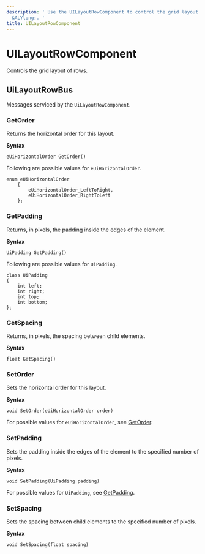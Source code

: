 ```yaml
---
description: ' Use the UILayoutRowComponent to control the grid layout of rows in
  &ALYlong;. '
title: UILayoutRowComponent
---
```

# UILayoutRowComponent<a name="lua-scripting-ces-api-ui-uilayoutrowcomponent"></a>

Controls the grid layout of rows\.

## UiLayoutRowBus<a name="lua-scripting-ces-api-ui-uilayoutrowcomponent-uilayoutrowbus"></a>

Messages serviced by the `UiLayoutRowComponent`\.

### GetOrder<a name="lua-scripting-ces-api-ui-uilayoutrowcomponent-uilayoutrowbus-getorder"></a>

Returns the horizontal order for this layout\.

**Syntax**

```
eUiHorizontalOrder GetOrder()
```

Following are possible values for `eUiHorizontalOrder`\.

```
enum eUiHorizontalOrder
    {
        eUiHorizontalOrder_LeftToRight,
        eUiHorizontalOrder_RightToLeft
    };
```

### GetPadding<a name="lua-scripting-ces-api-ui-uilayoutrowcomponent-uilayoutrowbus-getpadding"></a>

Returns, in pixels, the padding inside the edges of the element\.

**Syntax**

```
UiPadding GetPadding()
```

Following are possible values for `UiPadding`\.

```
class UiPadding
{
    int left;
    int right;
    int top;
    int bottom;
};
```

### GetSpacing<a name="lua-scripting-ces-api-ui-uilayoutrowcomponent-uilayoutrowbus-getspacing"></a>

Returns, in pixels, the spacing between child elements\.

**Syntax**

```
float GetSpacing()
```

### SetOrder<a name="lua-scripting-ces-api-ui-uilayoutrowcomponent-uilayoutrowbus-setorder"></a>

Sets the horizontal order for this layout\.

**Syntax**

```
void SetOrder(eUiHorizontalOrder order)
```

For possible values for `eUiHorizontalOrder`, see [GetOrder](#lua-scripting-ces-api-ui-uilayoutrowcomponent-uilayoutrowbus-getorder)\.

### SetPadding<a name="lua-scripting-ces-api-ui-uilayoutrowcomponent-uilayoutrowbus-setpadding"></a>

Sets the padding inside the edges of the element to the specified number of pixels\.

**Syntax**

```
void SetPadding(UiPadding padding)
```

For possible values for `UiPadding`, see [GetPadding](#lua-scripting-ces-api-ui-uilayoutrowcomponent-uilayoutrowbus-getpadding)\.

### SetSpacing<a name="lua-scripting-ces-api-ui-uilayoutrowcomponent-uilayoutrowbus-setspacing"></a>

Sets the spacing between child elements to the specified number of pixels\.

**Syntax**

```
void SetSpacing(float spacing)
```